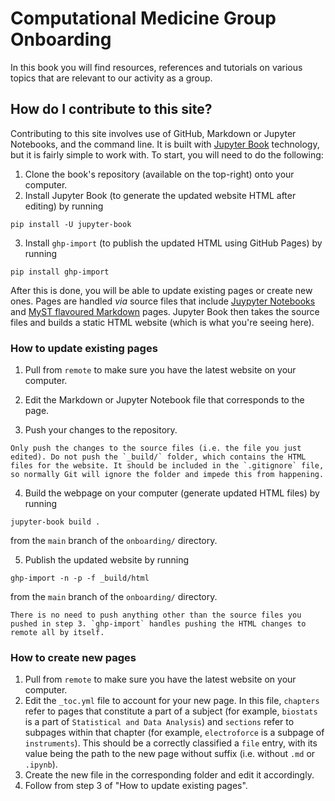 # Computational Medicine Group Onboarding

In this book you will find resources, references and tutorials on various topics that are relevant to our activity as a group.

## How do I contribute to this site?

Contributing to this site involves use of GitHub, Markdown or Jupyter Notebooks, and the command line. It is built with [Jupyter Book](https://jupyterbook.org/) technology, but it is fairly simple to work with. To start, you will need to do the following:

1. Clone the book's repository (available on the top-right) onto your computer.
2. Install Jupyter Book (to generate the updated website HTML after editing) by running
```
pip install -U jupyter-book
```
3. Install `ghp-import` (to publish the updated HTML using GitHub Pages) by running
```
pip install ghp-import
```

After this is done, you will be able to update existing pages or create new ones. Pages are handled _via_ source files that include [Juypyter Notebooks](https://jupyter.org/) and [MyST flavoured Markdown](https://jupyterbook.org/en/stable/reference/cheatsheet.html) pages. Jupyter Book then takes the source files and builds a static HTML website (which is what you're seeing here).

### How to update existing pages

1. Pull from `remote` to make sure you have the latest website on your computer.

2. Edit the Markdown or Jupyter Notebook file that corresponds to the page.

3. Push your changes to the repository.
```{note}
Only push the changes to the source files (i.e. the file you just edited). Do not push the `_build/` folder, which contains the HTML files for the website. It should be included in the `.gitignore` file, so normally Git will ignore the folder and impede this from happening.
```

4. Build the webpage on your computer (generate updated HTML files) by running
```
jupyter-book build .
```
from the `main` branch of the `onboarding/` directory.

5. Publish the updated website by running
```
ghp-import -n -p -f _build/html
```
from the `main` branch of the `onboarding/` directory.
```{note}
There is no need to push anything other than the source files you pushed in step 3. `ghp-import` handles pushing the HTML changes to remote all by itself.
```

### How to create new pages

1. Pull from `remote` to make sure you have the latest website on your computer.
2. Edit the `_toc.yml` file to account for your new page. In this file, `chapters` refer to pages that constitute a part of a subject (for example, `biostats` is a part of `Statistical and Data Analysis`) and `sections` refer to subpages within that chapter (for example, `electroforce` is a subpage of `instruments`). This should be a correctly classified a `file` entry, with its value being the path to the new page without suffix (i.e. without `.md` or `.ipynb`).
3. Create the new file in the corresponding folder and edit it accordingly.
4. Follow from step 3 of "How to update existing pages".
